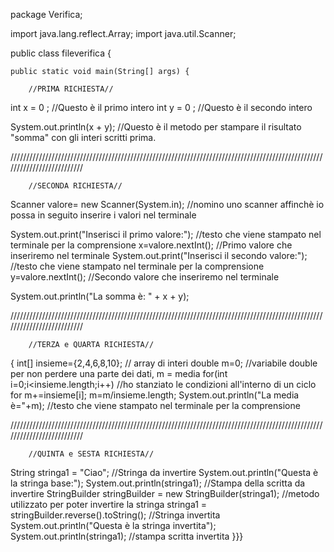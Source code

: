 package Verifica;

import java.lang.reflect.Array;
import java.util.Scanner;

public class fileverifica {

	public static void main(String[] args) {
		
		//PRIMA RICHIESTA//
		
int x = 0 ;         //Questo è il primo intero
int y = 0 ;			//Questo è il secondo intero
	

System.out.println(x + y);  //Questo è il metodo per stampare il risultato "somma" con gli interi scritti prima.

//////////////////////////////////////////////////////////////////////////////////////////////////////////////////////////

		//SECONDA RICHIESTA//

Scanner valore= new Scanner(System.in); //nomino uno scanner affinchè io possa in seguito inserire i valori nel terminale


System.out.print("Inserisci il primo valore:"); 		 //testo che viene stampato nel terminale per la comprensione
x=valore.nextInt();                 //Primo valore che inseriremo nel terminale
System.out.print("Inserisci il secondo valore:");		 //testo che viene stampato nel terminale per la comprensione
y=valore.nextInt();					//Secondo valore che inseriremo nel terminale

System.out.println("La somma è: " + x + y);

//////////////////////////////////////////////////////////////////////////////////////////////////////////////////////////


		//TERZA e QUARTA RICHIESTA//

{
int[] insieme={2,4,6,8,10}; // array di interi
double m=0;          //variabile double per non perdere una parte dei dati, m = media
for(int i=0;i<insieme.length;i++) //ho stanziato le condizioni all'interno di un ciclo for
m+=insieme[i];
m=m/insieme.length;
System.out.println("La media è="+m);   //testo che viene stampato nel terminale per la comprensione

	

//////////////////////////////////////////////////////////////////////////////////////////////////////////////////////////

		//QUINTA e SESTA RICHIESTA//



String stringa1 = "Ciao";      								//Stringa da invertire
System.out.println("Questa è la stringa base:");
System.out.println(stringa1);								//Stampa della scritta da invertire
StringBuilder stringBuilder = new StringBuilder(stringa1);  //metodo utilizzato per poter invertire la stringa
stringa1 = stringBuilder.reverse().toString(); 				//Stringa invertita
System.out.println("Questa è la stringa invertita");
System.out.println(stringa1); 								//stampa scritta invertita
}}}
